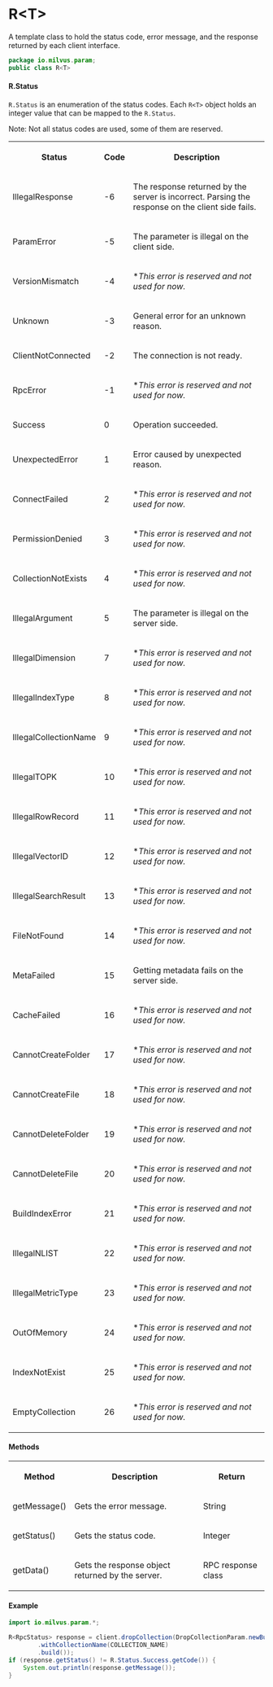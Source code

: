# R\<T>

A template class to hold the status code, error message, and the response returned by each client interface.

```java
package io.milvus.param;
public class R<T>
```

#### R.Status

`R.Status` is an enumeration of the status codes. Each `R<T>` object holds an integer value that can be mapped to the `R.Status`.

Note: Not all status codes are used, some of them are reserved.

<table>
   <tr>
     <th><p><strong>Status</strong></p></th>
     <th><p><strong>Code</strong></p></th>
     <th><p><strong>Description</strong></p></th>
   </tr>
   <tr>
     <td><p>IllegalResponse</p></td>
     <td><p>-6</p></td>
     <td><p>The response returned by the server is incorrect. Parsing the response on the client side fails.</p></td>
   </tr>
   <tr>
     <td><p>ParamError</p></td>
     <td><p>-5</p></td>
     <td><p>The parameter is illegal on the client side.</p></td>
   </tr>
   <tr>
     <td><p>VersionMismatch</p></td>
     <td><p>-4</p></td>
     <td><p>*<em>This error is reserved and not used for now.</em></p></td>
   </tr>
   <tr>
     <td><p>Unknown</p></td>
     <td><p>-3</p></td>
     <td><p>General error for an unknown reason.</p></td>
   </tr>
   <tr>
     <td><p>ClientNotConnected</p></td>
     <td><p>-2</p></td>
     <td><p>The connection is not ready.</p></td>
   </tr>
   <tr>
     <td><p>RpcError</p></td>
     <td><p>-1</p></td>
     <td><p>*<em>This error is reserved and not used for now.</em></p></td>
   </tr>
   <tr>
     <td><p>Success</p></td>
     <td><p>0</p></td>
     <td><p>Operation succeeded.</p></td>
   </tr>
   <tr>
     <td><p>UnexpectedError</p></td>
     <td><p>1</p></td>
     <td><p>Error caused by unexpected reason.</p></td>
   </tr>
   <tr>
     <td><p>ConnectFailed</p></td>
     <td><p>2</p></td>
     <td><p>*<em>This error is reserved and not used for now.</em></p></td>
   </tr>
   <tr>
     <td><p>PermissionDenied</p></td>
     <td><p>3</p></td>
     <td><p>*<em>This error is reserved and not used for now.</em></p></td>
   </tr>
   <tr>
     <td><p>CollectionNotExists</p></td>
     <td><p>4</p></td>
     <td><p>*<em>This error is reserved and not used for now.</em></p></td>
   </tr>
   <tr>
     <td><p>IllegalArgument</p></td>
     <td><p>5</p></td>
     <td><p>The parameter is illegal on the server side.</p></td>
   </tr>
   <tr>
     <td><p>IllegalDimension</p></td>
     <td><p>7</p></td>
     <td><p>*<em>This error is reserved and not used for now.</em></p></td>
   </tr>
   <tr>
     <td><p>IllegalIndexType</p></td>
     <td><p>8</p></td>
     <td><p>*<em>This error is reserved and not used for now.</em></p></td>
   </tr>
   <tr>
     <td><p>IllegalCollectionName</p></td>
     <td><p>9</p></td>
     <td><p>*<em>This error is reserved and not used for now.</em></p></td>
   </tr>
   <tr>
     <td><p>IllegalTOPK</p></td>
     <td><p>10</p></td>
     <td><p>*<em>This error is reserved and not used for now.</em></p></td>
   </tr>
   <tr>
     <td><p>IllegalRowRecord</p></td>
     <td><p>11</p></td>
     <td><p>*<em>This error is reserved and not used for now.</em></p></td>
   </tr>
   <tr>
     <td><p>IllegalVectorID</p></td>
     <td><p>12</p></td>
     <td><p>*<em>This error is reserved and not used for now.</em></p></td>
   </tr>
   <tr>
     <td><p>IllegalSearchResult</p></td>
     <td><p>13</p></td>
     <td><p>*<em>This error is reserved and not used for now.</em></p></td>
   </tr>
   <tr>
     <td><p>FileNotFound</p></td>
     <td><p>14</p></td>
     <td><p>*<em>This error is reserved and not used for now.</em></p></td>
   </tr>
   <tr>
     <td><p>MetaFailed</p></td>
     <td><p>15</p></td>
     <td><p>Getting metadata fails on the server side.</p></td>
   </tr>
   <tr>
     <td><p>CacheFailed</p></td>
     <td><p>16</p></td>
     <td><p>*<em>This error is reserved and not used for now.</em></p></td>
   </tr>
   <tr>
     <td><p>CannotCreateFolder</p></td>
     <td><p>17</p></td>
     <td><p>*<em>This error is reserved and not used for now.</em></p></td>
   </tr>
   <tr>
     <td><p>CannotCreateFile</p></td>
     <td><p>18</p></td>
     <td><p>*<em>This error is reserved and not used for now.</em></p></td>
   </tr>
   <tr>
     <td><p>CannotDeleteFolder</p></td>
     <td><p>19</p></td>
     <td><p>*<em>This error is reserved and not used for now.</em></p></td>
   </tr>
   <tr>
     <td><p>CannotDeleteFile</p></td>
     <td><p>20</p></td>
     <td><p>*<em>This error is reserved and not used for now.</em></p></td>
   </tr>
   <tr>
     <td><p>BuildIndexError</p></td>
     <td><p>21</p></td>
     <td><p>*<em>This error is reserved and not used for now.</em></p></td>
   </tr>
   <tr>
     <td><p>IllegalNLIST</p></td>
     <td><p>22</p></td>
     <td><p>*<em>This error is reserved and not used for now.</em></p></td>
   </tr>
   <tr>
     <td><p>IllegalMetricType</p></td>
     <td><p>23</p></td>
     <td><p>*<em>This error is reserved and not used for now.</em></p></td>
   </tr>
   <tr>
     <td><p>OutOfMemory</p></td>
     <td><p>24</p></td>
     <td><p>*<em>This error is reserved and not used for now.</em></p></td>
   </tr>
   <tr>
     <td><p>IndexNotExist</p></td>
     <td><p>25</p></td>
     <td><p>*<em>This error is reserved and not used for now.</em></p></td>
   </tr>
   <tr>
     <td><p>EmptyCollection</p></td>
     <td><p>26</p></td>
     <td><p>*<em>This error is reserved and not used for now.</em></p></td>
   </tr>
</table>

#### Methods

<table>
    <tr>
        <th><p>Method</p></th>
        <th><p>Description</p></th>
        <th><p>Return</p></th>
    </tr>
    <tr>
        <td><p>getMessage()</p></td>
        <td><p>Gets the error message.</p></td>
        <td><p>String</p></td>
    </tr>
    <tr>
        <td><p>getStatus()</p></td>
        <td><p>Gets the status code.</p></td>
        <td><p>Integer</p></td>
    </tr>
    <tr>
        <td><p>getData()</p></td>
        <td><p>Gets the response object returned by the server.</p></td>
        <td><p>RPC response class</p></td>
    </tr>
</table>

#### Example

```java
import io.milvus.param.*;

R<RpcStatus> response = client.dropCollection(DropCollectionParam.newBuilder()
        .withCollectionName(COLLECTION_NAME)
        .build());
if (response.getStatus() != R.Status.Success.getCode()) {
    System.out.println(response.getMessage());
}
```
